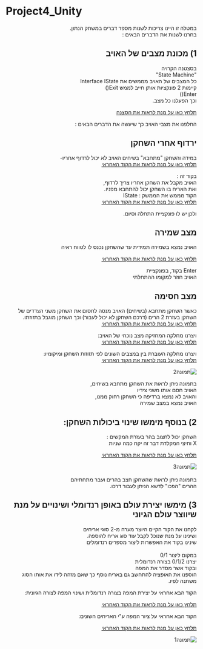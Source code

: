 # Project4_Unity

<div dir='rtl' lang='he'>

במטלה זו היינו צריכות לשנות מספר דברים במשחק הנתון. <br />
בחרנו לשנות את הדברים הבאים : <br />
 ## 1) מכונת מצבים של האויב
בסצטנה הקרויה <br /> 
"State Machine" <br />
 כל המצבים של האויב מממשים את 
Interface IState <br />
קיימות 2 פונקציות אותן חייב לממש
Exit() <br />
Enter() <br />
וכך הפעלנו כל מצב. <br />


[תלחץ כאן על מנת לראות את הסצנה](https://github.com/ComputerGame0/Project4_Unity/tree/main/Assets/Scenes/3-enemies) <br />

החלפנו את מצבי האויב כך שיעשה את הדברים הבאים : <br />

## ירדוף אחרי השחקן
במידה והשחקן "מתחבא" בשיחים האויב לא יכול לרדוף אחריו- <br />
[תלחץ כאן על מנת לראות את הקוד האחראי](https://github.com/ComputerGame0/Project4_Unity/blob/main/Assets/Scripts/3-enemies/Chaser.cs) <br />

בקוד זה : <br />
האויב מקבל את השחקן אחריו צריך לרדוף, <br />
ואת האריח בו השחקן יכול להתחבא מפניו. <br />
הקוד מממש את הממשק : IState <br />
[תלחץ כאן על מנת לראות את הקוד האחראי](https://github.com/ComputerGame0/Project4_Unity/blob/main/Assets/Scripts/3-enemies/IState.cs) <br />

ולכן יש לו פונקציית התחלה וסיום. <br />

## מצב שמירה
האויב נמצא בשמירה תמידית עד שהשחקן נכנס לו לטווח ראיה

[תלחץ כאן על מנת לראות את הקוד האחראי](https://github.com/ComputerGame0/Project4_Unity/blob/main/Assets/Scripts/3-enemies/Guard.cs) <br />

 Enter בקוד, בפונקציית <br /> 
 האויב חוזר למקומו ההתחלתי

## מצב חסימה
כאשר השחקן מתחבא (בשיחים) האויב מנסה לחסום את השחקן משני הצדדים של השחקן
בעזרת 2 הרים (דרכם השחקן לא יכול לעבור) וכך השחקן מוגבל בתזוזתו. <br />
[תלחץ כאן על מנת לראות את הקוד האחראי](https://github.com/ComputerGame0/Project4_Unity/blob/main/Assets/Scripts/3-enemies/Change_the_world.cs) <br />

ויצרנו מחלקה המחזיקה מצב נוכחי של האויב: <br />
[תלחץ כאן על מנת לראות את הקוד האחראי](https://github.com/ComputerGame0/Project4_Unity/blob/main/Assets/Scripts/3-enemies/StateMachine.cs) <br />

ויצרנו מחלקה העוברת בין במצבים השונים לפי תזוזות השחקן ומיקומיו: <br />
[תלחץ כאן על מנת לראות את הקוד האחראי](https://github.com/ComputerGame0/Project4_Unity/blob/main/Assets/Scripts/3-enemies/EnemyControllerStateMashine.cs) <br />

![תמונה2](https://user-images.githubusercontent.com/57682267/102245518-54cce580-3f06-11eb-8e28-1abd2657aae6.png)

בתמונה ניתן לראות את השחקן מתחבא בשיחים, <br />
האויב חסם אותו משני צידיו<br />
והאויב לא נמצא ברדיפה כי השחקן רחוק ממנו, <br />
האויב נמצא במצב שמירה <br />


## 2) בנוסף מימשו שינוי ביכולות השחקן:

השחקן יכול לחצוב בהר
בעזרת המקשים : <br />
X וחיצי המקלדת
דבר זה יקח כמה שניות 

[תלחץ כאן על מנת לראות את הקוד האחראי](https://github.com/ComputerGame0/Project4_Unity/blob/main/Assets/Scripts/2-player/KeyboardQuarrying.cs) <br />

![תמונה3](https://user-images.githubusercontent.com/57682267/102246138-1683f600-3f07-11eb-89d3-ed834db9a140.png)  <br />
<br />
בתמונה ניתן לראות שהשחקן חצב בהרים ועבר מתחתיהם <br />
ההרים "הפכו" לדשא הניתן לעבור דרכו. <br />


## 3) מימשו יצירת עולם באופן רנדומלי ושינויים על מנת שיווצר עולם הגיוני
לקחנו את הקוד הקיים היוצר מערה מ-2 סוגי אריחים  <br />
ושינינו על מנת שנוכל לקבל עוד סוג אריח להוספה.  <br />
שינינו בקוד את האפשרות ליצור מספרים רנדומלים  <br />
 <br /> במקום ליצור 0/1
 <br /> יצרנו  0/1/2
בצורה רנדומלית <br />
ובקוד אשר מסדר את המפה  <br />
הוספנו את האופציה להתחשב גם באריח נוסף כך שאם מזהה לידו את אותו הסוג  <br /> 
משתנה לפיו.  <br />


הקוד הבא אחראי על יצירת המפה בצורה רנדומלית ושינוי המפה לצורה הגיונית: <br />

[תלחץ כאן על מנת לראות את הקוד האחראי](https://github.com/ComputerGame0/Project4_Unity/blob/main/Assets/Scripts/4-generation/CaveGenerator.cs) <br />

הקוד הבא אחראי על ציור המפה ע"י האריחים השונים: <br />

[תלחץ כאן על מנת לראות את הקוד האחראי]( https://github.com/ComputerGame0/Project4_Unity/blob/main/Assets/Scripts/4-generation/TilemapCaveGenerator.cs
) <br />

![תמונה1](https://user-images.githubusercontent.com/57682267/102245824-ae351480-3f06-11eb-9dc7-ad3c571239df.png)




